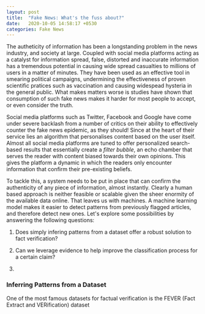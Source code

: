 ```yaml
---
layout: post
title:  "Fake News: What's the fuss about?"
date:   2020-10-05 14:58:17 +0530
categories: Fake News
---
```


The autheticity of information has been a longstanding problem in the news industry, and society at large. Coupled with social media platforms acting as a catalyst for information spread, false, distorted and inaccurate information has a tremendous potential in causing wide spread casualties to millions of users in a matter of minutes. They have been used as an effective tool in smearing political campaigns, undermining the effectiveness of proven scientific pratices such as vaccination and causing widespead hysteria in the general public. What makes matters worse is studies have shown that consumption of such fake news makes it harder for most people to accept, or even consider the truth. 

Social media platforms such as Twitter, Facebook and Google have come under severe backlash from a number of critics on their ability to effectively counter the fake news epidemic, as they should! Since at the heart of their service lies an algorithm that personalises content based on the user itself. Almost all social media platforms are tuned to offer personalized search-based results that essentially create a *filter bubble*, an echo chamber that serves the reader with content biased towards their own opinions. This gives the platform a dynamic in which the readers only encounter information that confirm their pre-existing beliefs.

 To tackle this, a system needs to be put in place that can confirm the authenticity of any piece of information, almost instantly. Clearly a human based approach is neither feasible or scalable given the sheer enormity of the available data online. That leaves us with machines. A machine learning model makes it easier to detect patterns from previously flagged articles, and therefore detect new ones. Let's explore some possibilities by answering the following questions:

1. Does simply infering patterns from a dataset offer a robust solution to fact verification? 

2. Can we leverage evidence to help improve the classification process for a certain claim?

3. 

   

### Inferring Patterns from a Dataset

One of the most famous datasets for factual verification is the FEVER (Fact Extract and VERification) dataset 



 